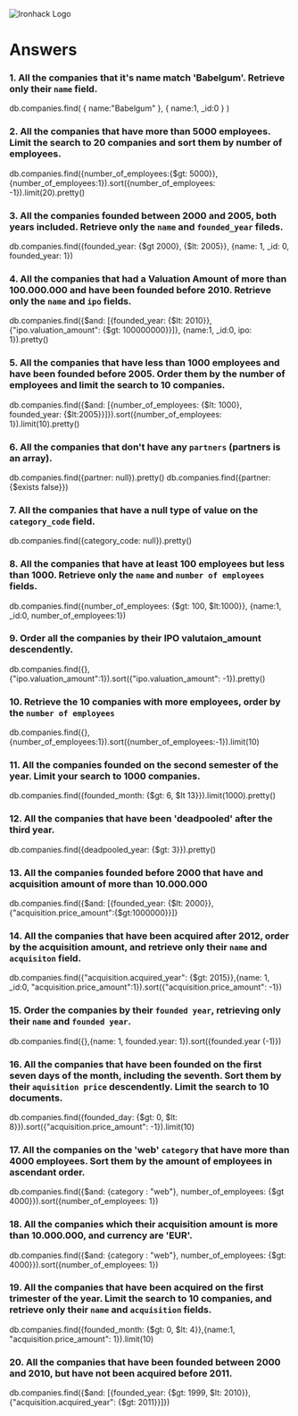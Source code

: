 ![Ironhack Logo](https://i.imgur.com/1QgrNNw.png)

# Answers

### 1. All the companies that it's name match 'Babelgum'. Retrieve only their `name` field.

db.companies.find( { name:"Babelgum" }, { name:1, _id:0 } )

### 2. All the companies that have more than 5000 employees. Limit the search to 20 companies and sort them by **number of employees**.

db.companies.find({number_of_employees:{$gt: 5000}},{number_of_employees:1}).sort({number_of_employees: -1}).limit(20).pretty()

### 3. All the companies founded between 2000 and 2005, both years included. Retrieve only the `name` and `founded_year` fileds.

db.companies.find({founded_year: {$gt 2000}, {$lt: 2005}}, {name: 1, _id: 0, founded_year: 1})

### 4. All the companies that had a Valuation Amount of more than 100.000.000 and have been founded before 2010. Retrieve only the `name` and `ipo` fields.

db.companies.find({$and: [{founded_year: {$lt: 2010}},{"ipo.valuation_amount": {$gt: 100000000}}]}, {name:1, _id:0, ipo: 1}).pretty()

### 5. All the companies that have less than 1000 employees and have been founded before 2005. Order them by the number of employees and limit the search to 10 companies.

db.companies.find({$and: [{number_of_employees: {$lt: 1000}, founded_year: {$lt:2005}}]}).sort({number_of_employees: 1}).limit(10).pretty()

### 6. All the companies that don't have any `partners` (partners is an array).

db.companies.find({partner: null}).pretty()
db.companies.find({partner:{$exists false}})

### 7. All the companies that have a null type of value on the `category_code` field.

db.companies.find({category_code: null}).pretty()

### 8. All the companies that have at least 100 employees but less than 1000. Retrieve only the `name` and `number of employees` fields.

db.companies.find({number_of_employees: {$gt: 100, $lt:1000}}, {name:1, _id:0, number_of_employees:1})

### 9. Order all the companies by their IPO valutaion_amount descendently.

db.companies.find({}, {"ipo.valuation_amount":1}).sort({"ipo.valuation_amount": -1}).pretty()

### 10. Retrieve the 10 companies with more employees, order by the `number of employees`

db.companies.find({},{number_of_employees:1}).sort({number_of_employees:-1}).limit(10)

### 11. All the companies founded on the second semester of the year. Limit your search to 1000 companies.

db.companies.find({founded_month: {$gt: 6, $lt 13}}).limit(1000).pretty()

### 12. All the companies that have been 'deadpooled' after the third year.

db.companies.find({deadpooled_year: {$gt: 3}}).pretty()

### 13. All the companies founded before 2000 that have and acquisition amount of more than 10.000.000

db.companies.find({$and: [{founded_year: {$lt: 2000}},{"acquisition.price_amount":{$gt:1000000}}]}

### 14. All the companies that have been acquired after 2012, order by the acquisition amount, and retrieve only their `name` and `acquisiton` field.

db.companies.find({"acquisition.acquired_year": {$gt: 2015}},{name: 1, _id:0, "acquisition.price_amount":1}).sort({"acquisition.price_amount": -1})

### 15. Order the companies by their `founded year`, retrieving only their `name` and `founded year`.

db.companies.find({},{name: 1, founded.year: 1}).sort({founded.year (-1)})

### 16. All the companies that have been founded on the first seven days of the month, including the seventh. Sort them by their `aquisition price` descendently. Limit the search to 10 documents.

db.companies.find({founded_day: {$gt: 0, $lt: 8}}).sort({"acquisition.price_amount": -1}).limit(10)

### 17. All the companies on the 'web' `category` that have more than 4000 employees. Sort them by the amount of employees in ascendant order.

db.companies.find({$and: {category : "web"}, number_of_employees: {$gt 4000}}).sort({number_of_employees: 1})

### 18. All the companies which their acquisition amount is more than 10.000.000, and currency are 'EUR'.

db.companies.find({$and: {category : "web"}, number_of_employees: {$gt: 4000}}).sort({number_of_employees: 1})

### 19. All the companies that have been acquired on the first trimester of the year. Limit the search to 10 companies, and retrieve only their `name` and `acquisition` fields.

db.companies.find({founded_month: {$gt: 0, $lt: 4}},{name:1, "acquisition.price_amount": 1}).limit(10)

### 20. All the companies that have been founded between 2000 and 2010, but have not been acquired before 2011.

db.companies.find({$and: [{founded_year: {$gt: 1999, $lt: 2010}},{"acquisition.acquired_year": {$gt: 2011}}]})
